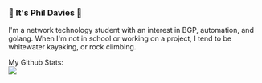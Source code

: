 ### 🤙 It's Phil Davies 🤙
I'm a network technology student with an interest in BGP, automation, and golang. When I'm not in school or working on a project, I tend to be whitewater kayaking, or rock climbing.

My Github Stats:
<br>
<img src = "https://github-readme-stats.vercel.app/api?username=philodavies&show_icons=true&theme=dracula">
